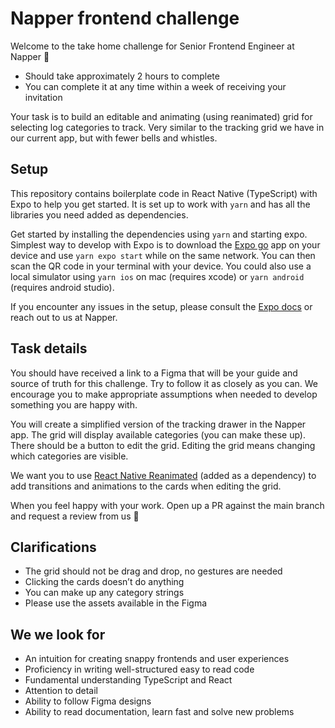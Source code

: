 # Napper frontend challenge

Welcome to the take home challenge for Senior Frontend Engineer at Napper 🎉

- Should take approximately 2 hours to complete
- You can complete it at any time within a week of receiving your invitation


Your task is to build an editable and animating (using reanimated) grid for selecting log categories to track. Very similar to the tracking grid we have in our current app, but with fewer bells and whistles. 

## Setup
This repository contains boilerplate code in React Native (TypeScript) with Expo to help you get started. It is set up to work with `yarn` and has all the libraries you need added as dependencies. 

Get started by installing the dependencies using `yarn` and starting expo. Simplest way to develop with Expo is to download the [Expo go](https://docs.expo.dev/get-started/expo-go/) app on your device and use `yarn expo start` while on the same network. You can then scan the QR code in your terminal with your device. You could also use a local simulator using `yarn ios` on mac (requires xcode) or `yarn android` (requires android studio). 

If you encounter any issues in the setup, please consult the [Expo docs](https://docs.expo.dev/get-started/installation/) or reach out to us at Napper. 

## Task details
You should have received a link to a Figma that will be your guide and source of truth for this challenge. Try to follow it as closely as you can. We encourage you to make appropriate assumptions when needed to develop something you are happy with. 

You will create a simplified version of the tracking drawer in the Napper app. The grid will display available categories (you can make these up). There should be a button to edit the grid. Editing the grid means changing which categories are visible. 

We want you to use [React Native Reanimated](https://docs.swmansion.com/react-native-reanimated/) (added as a dependency) to add transitions and animations to the cards when editing the grid. 

When you feel happy with your work. Open up a PR against the main branch and request a review from us 👏

## Clarifications
- The grid should not be drag and drop, no gestures are needed
- Clicking the cards doesn’t do anything
- You can make up any category strings
- Please use the assets available in the Figma


## We we look for
- An intuition for creating snappy frontends and user experiences  
- Proficiency in writing well-structured easy to read code
- Fundamental understanding TypeScript and React
- Attention to detail
- Ability to follow Figma designs
- Ability to read documentation, learn fast and solve new problems

